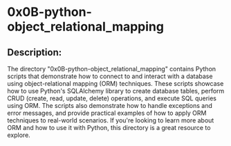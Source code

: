 # 0x0B-python-object_relational_mapping

## Description:

The directory "0x0B-python-object_relational_mapping" contains Python scripts that demonstrate how to connect to and interact with a database using object-relational mapping (ORM) techniques. These scripts showcase how to use Python's SQLAlchemy library to create database tables, perform CRUD (create, read, update, delete) operations, and execute SQL queries using ORM. The scripts also demonstrate how to handle exceptions and error messages, and provide practical examples of how to apply ORM techniques to real-world scenarios. If you're looking to learn more about ORM and how to use it with Python, this directory is a great resource to explore.
